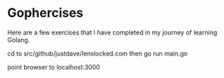 # Gophercises

Here are a few exercises that I have completed in my journey of learning Golang. 

cd to src/github/justdave/lenslocked.com then go run main.go

point browser to localhost:3000
